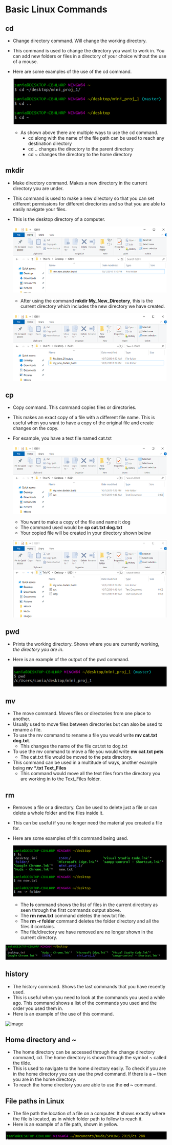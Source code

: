 # Basic Linux Commands

## cd
  * Change directory command. Will change the working directory.
  * This command is used to change the directory you want to work in. You can add new folders or files in a directory of your choice without the use of a mouse. 
  * Here are some examples of the use of the cd command.

  	![cduse](/images/cd_use.PNG)
  	* As shown above there are multiple ways to use the cd command.
		* cd along with the name of the file path can be used to reach any destination directory
		* cd .. changes the directory to the parent directory
		* cd ~ changes the directory to the home directory
## mkdir
  * Make directory command. Makes a new directory in the current directory you are under.
  * This command is used to make a new directory so that you can set different permissions for different directories and so that you are able to easily navigate your files.
  * This is the desktop directory of a computer.

 	![direc](/images/Desktop_files.PNG)
 	* After using the command **mkdir My_New_Directory**, this is the current directory which includes the new directory we have created.

 	![direct](/images/Desktop_files_new.PNG)
## cp
  * Copy command. This command copies files or directories.
  * This makes an exact copy of a file with a different file name. This is useful when you want to have a copy of the original file and create changes on the copy.
  * For example, you have a text file named cat.txt 

   	![cat](/images/cat.PNG)
        
	* You want to make a copy of the file and name it dog
  	* The command used would be **cp cat.txt dog.txt**
  	* Your copied file will be created in your directory shown below

  	![dog](/images/dog.PNG)
## pwd
  * Prints the working directory. Shows where you are currently working, *the directory you are in*.
  * Here is an example of the output of the pwd command.

  	![pwd](/images/pwd.PNG)
## mv
  * The move command. Moves files or directories from one place to another.
  * Usually used to move files  between directories but can also be used to rename a file.
  * To use the mv command to rename a file you would write **mv cat.txt dog.txt**.
    * This changes the name of the file cat.txt to dog.txt
  * To use the mv command to move a file you would write **mv cat.txt pets**
    * The cat.txt file would be moved to the pets directory.
  * This command can be used in a multitude of ways, another example being **mv \*.txt Text_Files**
    * This command would move all the text files from the directory you are working in to the Text_Files folder.
## rm
  * Removes a file or a directory. Can be used to delete just a file or can delete a whole folder and the files inside it.
  * This can be useful if you no longer need the material you created a file for.
  * Here are some examples of this command being used.

  	![rmcat](/images/rmcat.PNG)
	* The **ls** command shows the list of files in the current directory as seen through the first commands output above.
	* The **rm new.txt** command deletes the new.txt file.
	* The **rm -r folder** command deletes the folder directory and all the files it comtains.
	* The file/directory we have removed are no longer shown in the current directory.

![rmcom](/images/rmcom.PNG)

## history
  * The history command. Shows the last commands that you have recently used.
  * This is useful when you need to look at the commands you used a while ago. This command shows a list of the commands you used and the order you used them in.
  * Here is an example of the use of this command.

![image](https://www.howtoforge.com/images/command-tutorial/history-basic-usage.png)
## Home directory and ~
  * The home directory can be accessed through the change directory command, cd. The home directory is shown through the symbol **~** called the tilde.
  * This is used to navigate to the home directory easily. To check if you are in the home directory you can use the pwd command. If there is a ~ then you are in the home directory.
  * To reach the home directory you are able to use the **cd ~** command.
## File paths in Linux
  * The file path the location of a file on a computer. It shows exactly where the file is located, as in which folder path to follow to reach it.
  * Here is an example of a file path, shown in yellow.

   ![path](/images/path.PNG)








